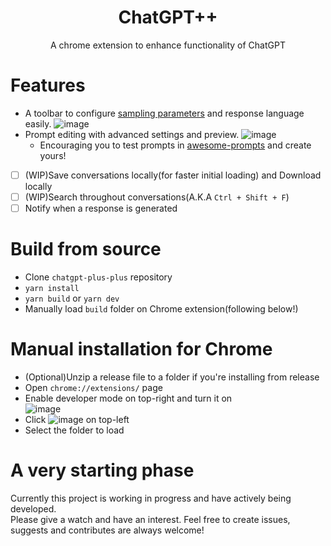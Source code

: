 <div align="center">
    <h1>ChatGPT++</h1>
    <span>A chrome extension to enhance functionality of ChatGPT</span>
</div>

# Features
- A toolbar to configure [sampling parameters](https://platform.openai.com/docs/api-reference/completions/create) and response language easily.
![image](https://user-images.githubusercontent.com/93891414/233942576-cd4cfd94-999e-453d-a835-36a1b5ad9e96.png)
- Prompt editing with advanced settings and preview.
![image](https://user-images.githubusercontent.com/93891414/233944697-eca46ea5-0a18-4d3c-9281-8e779740604f.png)
    - Encouraging you to test prompts in [awesome-prompts](https://github.com/f/awesome-chatgpt-prompts) and create yours!
- [ ] (WIP)Save conversations locally(for faster initial loading) and Download locally
- [ ] (WIP)Search throughout conversations(A.K.A `Ctrl + Shift + F`)
- [ ] Notify when a response is generated

# Build from source
- Clone `chatgpt-plus-plus` repository
- `yarn install`
- `yarn build` or `yarn dev`
- Manually load `build` folder on Chrome extension(following below!)

# Manual installation for Chrome
- (Optional)Unzip a release file to a folder if you're installing from release
- Open `chrome://extensions/` page
- Enable developer mode on top-right and turn it on \
![image](https://user-images.githubusercontent.com/93891414/233949930-de3d9f9c-4f99-415c-ba6c-737606f5973c.png)
- Click ![image](https://user-images.githubusercontent.com/93891414/233950956-e6006991-7563-4a58-9a77-f6bac5c3e174.png) on top-left
- Select the folder to load

# A very starting phase
Currently this project is working in progress and have actively being developed. \
Please give a watch and have an interest. Feel free to create issues, suggests and contributes are always welcome!
